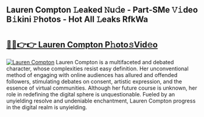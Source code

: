 ## Lauren Compton 𝙻eaked 𝙽u𝚍e - Part-SMe 𝚅𝚒deo B𝚒kini 𝙿hotos - Hot All 𝙻eaks RfkWa

# <h2><a href="http://ld3i5ld.urlbe.top/?page=Lauren+Compton">🔗🔗👉👉 Lauren Compton P𝚑oto𝚜Vid𝚎o</a></h2>

[![Lauren Compton](https://i.imgur.com/eBuTRDB.gif)](http://ld3i5ld.urlbe.top/?page=Lauren+Compton)
Lauren Compton is a multifaceted and debated character, whose complexities resist easy definition. Her unconventional method of engaging with online audiences has allured and offended followers, stimulating debates on consent, artistic expression, and the essence of virtual communities. Although her future course is unknown, her role in redefining the digital sphere is unquestionable. Fueled by an unyielding resolve and undeniable enchantment, Lauren Compton progress in the digital realm is unyielding.
